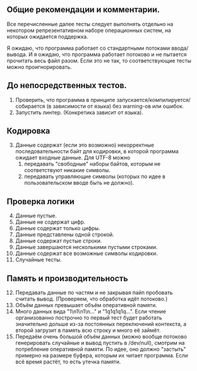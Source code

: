 ## Общие рекомендации и комментарии.
Все перечисленные далее тесты следует выполнять отдельно на некотором репрезентативном наборе операционных систем, на которых ожидается поддержка.

Я ожидаю, что программа работает со стандартными потоками ввода/вывода. И я ожидаю, что программа работает потоково и не пытается прочитать весь файл разом. Если это не так, то соответствующие тесты можно проигнорировать.

## До непосредственных тестов.
1. Проверить, что программа в принципе запускается/компилируется/собирается (в зависимости от языка) без warning-ов или ошибок.
2. Запустить линтер. (Конкретика зависит от языка).

## Кодировка
3. Данные содержат (если это возможно) некорректные последовательности байт для кодировки, в которой программа ожидает входные данные. Для UTF-8 можно
    1. передавать "свободные" наборы байтов, которым не соответствуют никакие символы.
    2. передавать управляющие символы (которых по идее в пользовательском вводе быть не должно). 

## Проверка логики
4. Данные пустые.
5. Данные не содержат цифр.
6. Данные содержат только цифры.
7. Данные представлены одной строкой.
8. Данные содержат пустые строки.
9. Данные завершаются несколькими пустыми строками.
10. Данные содержат все возможные символы кодировки.
11. Случайные тесты.

## Память и производительность
12. Передавать данные по частям и не закрывая пайп пробовать считать вывод. (Проверяем, что обработка идёт потоково.)
13. Объём данных превышает объём оперативной памяти. 
14. Много данных вида "1\n1\n1\n..." и "1q1q1q1q...". Если чтение организованно построчно то первый тест будет работать значительно дольше из-за постоянных переключений контекста, а второй загрузит в память всю строку и много её займёт.
15. Передаём очень большой объём данных (можно вообще потоково генерировать случайные и вывод пустить в /dev/null), смотрим на потребление оперативной памяти. По идее, оно должно "застыть" примерно на размере буфера, которым их читает программа. Если всё время растёт, то есть утечка памяти.

